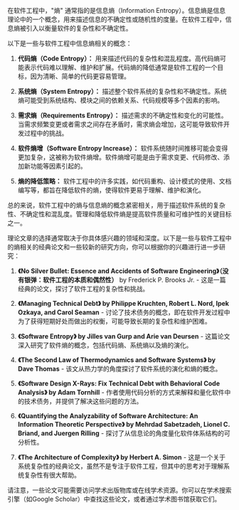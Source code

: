 在软件工程中，"熵" 通常指的是信息熵（Information Entropy）。信息熵是信息理论中的一个概念，用来描述信息的不确定性或随机性的度量。在软件工程中，信息熵被引入以衡量软件的复杂性和不确定性。

以下是一些与软件工程中信息熵相关的概念：

1. **代码熵（Code Entropy）：** 用来描述代码的复杂性和混乱程度。高代码熵可能表示代码难以理解、维护和扩展。代码熵的降低通常是软件工程的一个目标，因为清晰、简单的代码更容易管理。

2. **系统熵（System Entropy）：** 描述整个软件系统的复杂性和不确定性。系统熵可能受到系统结构、模块之间的依赖关系、代码规模等多个因素的影响。

3. **需求熵（Requirements Entropy）：** 描述需求的不确定性和变化的可能性。当需求频繁变更或者需求之间存在矛盾时，需求熵会增加，这可能导致软件开发过程中的挑战。

4. **软件熵增（Software Entropy Increase）：** 软件系统随时间推移可能会变得更加复杂，这被称为软件熵增。软件熵增可能是由于需求变更、代码修改、添加新功能等因素引起的。

5. **熵的降低策略：** 软件工程中的许多实践，如代码重构、设计模式的使用、文档编写等，都旨在降低软件的熵，使得软件更易于理解、维护和演化。

总的来说，软件工程中的熵与信息熵的概念紧密相关，用于描述软件系统的复杂性、不确定性和混乱度。管理和降低软件熵是提高软件质量和可维护性的关键目标之一。



理论文章的选择通常取决于你具体感兴趣的领域和深度。以下是一些与软件工程中的熵相关的经典论文和一些较新的研究方向，你可以根据你的兴趣进行进一步研究：

1. **《No Silver Bullet: Essence and Accidents of Software Engineering》（没有银弹：软件工程的本质和偶然性）** by Frederick P. Brooks Jr. - 这是一篇经典的论文，探讨了软件工程的复杂性和挑战。

2. **《Managing Technical Debt》 by Philippe Kruchten, Robert L. Nord, Ipek Ozkaya, and Carol Seaman** - 讨论了技术债务的概念，即在软件开发过程中为了获得短期好处而做出的权衡，可能导致长期的复杂性和维护困难。

3. **《Software Entropy》 by Jilles van Gurp and Arie van Deursen** - 这篇论文深入研究了软件熵的概念，包括代码熵、系统熵以及熵的演化。

4. **《The Second Law of Thermodynamics and Software Systems》 by Dave Thomas** - 该文从热力学的角度探讨了软件系统的演化和熵的概念。

5. **《Software Design X-Rays: Fix Technical Debt with Behavioral Code Analysis》 by Adam Tornhill** - 作者使用代码分析的方式来解释和量化软件中的技术债务，并提供了解决这些问题的方法。

6. **《Quantifying the Analyzability of Software Architecture: An Information Theoretic Perspective》 by Mehrdad Sabetzadeh, Lionel C. Briand, and Juergen Rilling** - 探讨了从信息论的角度量化软件体系结构的可分析性。

7. **《The Architecture of Complexity》 by Herbert A. Simon** - 这是一个关于系统复杂性的经典论文，虽然不是专注于软件工程，但其中的思考对于理解系统复杂性有很大帮助。

请注意，一些论文可能需要访问学术出版物库或在线学术资源。你可以在学术搜索引擎（如Google Scholar）中查找这些论文，或者通过学术图书馆获取它们。